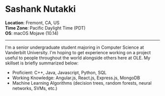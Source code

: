 # Sashank Nutakki

__Location__: Fremont, CA, US  
__Time Zone__: Pacific Daylight Time (PDT)  
__OS__: macOS Mojave (10.14)

---

I'm a senior undergraduate student majoring in Computer Science at Vanderbilt University. I'm hoping to get
experience working on a project useful to people throughout the world alongside others here at OLE. My skillset is
briefly summarized below:

  * Proficient: C++, Java, Javascript, Python, SQL
  * Working Knowledge: Angular.js, React.js, Express.js, MongoDB
  * Machine Learning Algorithms (decision trees, random forests, neural networks, SVMs, etc.)
